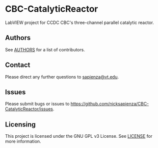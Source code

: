 # CBC-CatalyticReactor

LabVIEW project for CCDC CBC's three-channel parallel catalytic reactor.

## Authors

See [AUTHORS](https://github.com/nicksapienza/CBC-CatalyticReactor/blob/master/AUTHORS) for a list of contributors.

## Contact

Please direct any further questions to <sapienza@vt.edu>.

## Issues

Please submit bugs or issues to <https://github.com/nicksapienza/CBC-CatalyticReactor/issues>.

## Licensing

This project is licensed under the GNU GPL v3 License. See [LICENSE](https://github.com/nicksapienza/CBC-CatalyticReactor/blob/master/LICENSE) for more information.
